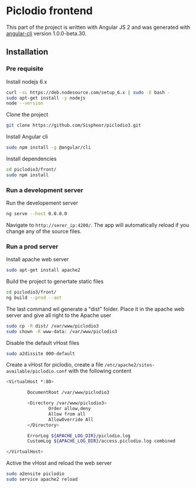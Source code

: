 # Piclodio frontend

This part of the project is written with Angular JS 2 and  was generated with [angular-cli](https://github.com/angular/angular-cli) version 1.0.0-beta.30.

## Installation

### Pre requisite

Install nodejs 6.x
```bash
curl -sL https://deb.nodesource.com/setup_6.x | sudo -E bash -
sudo apt-get install -y nodejs
node --version
```
Clone the project
```bash
git clone https://github.com/Sispheor/piclodio3.git
```

Install Angular cli
```bash
sudo npm install -g @angular/cli
```

Install dependencies
```bash
cd piclodio3/front/
sudo npm install
```

### Run a development server

Run the developement server
```bash
ng serve --host 0.0.0.0
```
Navigate to `http://serer_ip:4200/`. The app will automatically reload if you change any of the source files.


### Run a prod server

Install apache web server
```bash
sudo apt-get install apache2
```

Build the project to genertate static files
```bash
cd piclodio3/front/
ng build --prod --aot
```

The last command wil generate a "dist" folder. Place it in the apache web server and give all right to the Apache user
```bash
sudo cp -R dist/ /var/www/piclodio3
sudo chown -R www-data: /var/www/piclodio3
```

Disable the default vHost files
```bash
sudo a2dissite 000-default
```

Create a vHost for piclodio, create a file `/etc/apache2/sites-available/piclodio.conf` with the following content
```bash
<VirtualHost *:80>

        DocumentRoot /var/www/piclodio3

        <Directory /var/www/piclodio3>
                Order allow,deny
                Allow from all
                AllowOverride All
        </Directory>

        ErrorLog ${APACHE_LOG_DIR}/piclodio.log
        CustomLog ${APACHE_LOG_DIR}/access.piclodio.log combined

</VirtualHost>
```

Active the vHost and reload the web server
```bash
sudo a2ensite piclodio
sudo service apache2 reload
```



